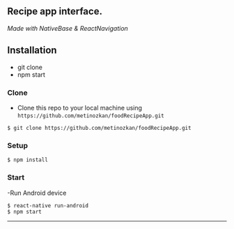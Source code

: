 ## Recipe app interface.

_Made with NativeBase & ReactNavigation_

## Installation

- git clone
- npm start

### Clone

- Clone this repo to your local machine using `https://github.com/metinozkan/foodRecipeApp.git`

```shell
$ git clone https://github.com/metinozkan/foodRecipeApp.git
```

### Setup

```shell
$ npm install
```

### Start

-Run Android device

```shell
$ react-native run-android
$ npm start
```

---
